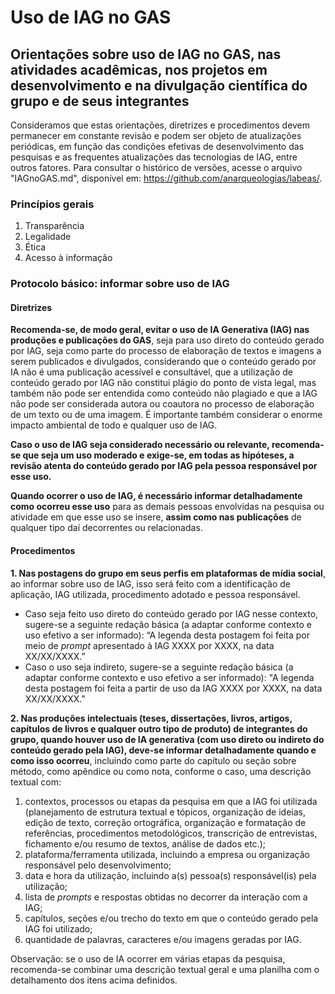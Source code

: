# Uso de IAG no GAS

## Orientações sobre uso de IAG no GAS, nas atividades acadêmicas, nos projetos em desenvolvimento e na divulgação científica do grupo e de seus integrantes

Consideramos que estas orientações, diretrizes e procedimentos devem permanecer em constante revisão e podem ser objeto de atualizações periódicas, em função das condições efetivas de desenvolvimento das pesquisas e as frequentes atualizações das tecnologias de IAG, entre outros fatores. Para consultar o histórico de versões, acesse o arquivo "IAGnoGAS.md", disponível em: https://github.com/anarqueologias/labeas/.

### Princípios gerais

1. Transparência
2. Legalidade
3. Ética
4. Acesso à informação

### Protocolo básico: informar sobre uso de IAG

#### Diretrizes

**Recomenda-se, de modo geral, evitar o uso de IA Generativa (IAG) nas produções e publicações do GAS**, seja para uso direto do conteúdo gerado por IAG, seja como parte do processo de elaboração de textos e imagens a serem publicados e divulgados, considerando que o conteúdo gerado por IA não é uma publicação acessível e consultável, que a utilização de conteúdo gerado por IAG não constitui plágio do ponto de vista legal, mas também não pode ser entendida como conteúdo não plagiado e que a IAG não pode ser considerada autora ou coautora no processo de elaboração de um texto ou de uma imagem. É importante também considerar o enorme impacto ambiental de todo e qualquer uso de IAG.

**Caso o uso de IAG seja considerado necessário ou relevante, recomenda-se que seja um uso moderado e exige-se, em todas as hipóteses, a revisão atenta do conteúdo gerado por IAG pela pessoa responsável por esse uso.**

**Quando ocorrer o uso de IAG, é necessário informar detalhadamente como ocorreu esse uso** para as demais pessoas envolvidas na pesquisa ou atividade em que esse uso se insere, **assim como nas publicações** de qualquer tipo daí decorrentes ou relacionadas.

#### Procedimentos

**1. Nas postagens do grupo em seus perfis em plataformas de mídia social**, ao informar sobre uso de IAG, isso será feito com a identificação de aplicação, IAG utilizada, procedimento adotado e pessoa responsável.

- Caso seja feito uso direto do conteúdo gerado por IAG nesse contexto, sugere-se a seguinte redação básica (a adaptar conforme contexto e uso efetivo a ser informado): “A legenda desta postagem foi feita por meio de *prompt* apresentado à IAG XXXX por XXXX, na data XX/XX/XXXX.”
- Caso o uso seja indireto, sugere-se a seguinte redação básica (a adaptar conforme contexto e uso efetivo a ser informado): "A legenda desta postagem foi feita a partir de uso da IAG XXXX por XXXX, na data XX/XX/XXXX."

**2. Nas produções intelectuais (teses, dissertações, livros, artigos, capítulos de livros e qualquer outro tipo de produto) de integrantes do grupo, quando houver uso de IA generativa (com uso direto ou indireto do conteúdo gerado pela IAG), deve-se informar detalhadamente quando e como isso ocorreu**, incluindo como parte do capítulo ou seção sobre método, como apêndice ou como nota, conforme o caso, uma descrição textual com:

1. contextos, processos ou etapas da pesquisa em que a IAG foi utilizada (planejamento de estrutura textual e tópicos, organização de ideias, edição de texto, correção ortográfica, organização e formatação de referências, procedimentos metodológicos, transcrição de entrevistas, fichamento e/ou resumo de textos, análise de dados etc.);
2. plataforma/ferramenta utilizada, incluindo a empresa ou organização responsável pelo desenvolvimento;
3. data e hora da utilização, incluindo a(s) pessoa(s) responsável(is) pela utilização;
4. lista de *prompts* e respostas obtidas no decorrer da interação com a IAG;
5. capítulos, seções e/ou trecho do texto em que o conteúdo gerado pela IAG foi utilizado;
6. quantidade de palavras, caracteres e/ou imagens geradas por IAG.

Observação: se o uso de IA ocorrer em várias etapas da pesquisa, recomenda-se combinar uma descrição textual geral e uma planilha com o detalhamento dos itens acima definidos.
